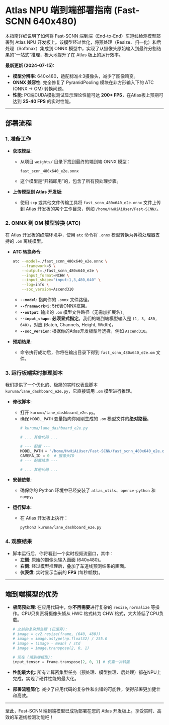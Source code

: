 # Atlas NPU 端到端部署指南 (Fast-SCNN 640x480)

本指南详细说明了如何将 Fast-SCNN 端到端（End-to-End）车道线检测模型部署到 Atlas NPU 开发板上。该模型经过优化，将预处理（Resize、归一化）和后处理（Softmax）集成到 ONNX 模型中，实现了从摄像头原始输入到最终分割结果的“一站式”推理，极大地提升了在 Atlas 板上的运行效率。

**最新更新 (2024-07-15):**
- **模型分辨率**: 640x480，适配标准4:3摄像头，减少了图像畸变。
- **ONNX 兼容性**: 完全修复了 PyramidPooling 模块在非方形输入下的 ATC (ONNX -> OM) 转换问题。
- **性能**: PC端CUDA模拟测试显示理论性能可达 **200+ FPS**，在Atlas板上预期可达到 **25-40 FPS** 的实时性能。

---

## 部署流程

### 1. 准备工作

- **获取模型**:
  - 从项目 `weights/` 目录下找到最终的端到端 ONNX 模型：
    ```
    fast_scnn_480x640_e2e.onnx
    ```
  - 这个模型是“开箱即用”的，包含了所有预处理步骤。

- **上传模型到 Atlas 开发板**:
  - 使用 `scp` 或其他文件传输工具将 `fast_scnn_480x640_e2e.onnx` 文件上传到 Atlas 开发板的某个工作目录，例如 `/home/HwHiAiUser/Fast-SCNN/`。

### 2. ONNX 到 OM 模型转换 (ATC)

在 Atlas 开发板的终端环境中，使用 `atc` 命令将 `.onnx` 模型转换为昇腾处理器支持的 `.om` 离线模型。

- **ATC 转换命令**:
  ```bash
  atc --model=./fast_scnn_480x640_e2e.onnx \
      --framework=5 \
      --output=./fast_scnn_480x640_e2e \
      --input_format=NCHW \
      --input_shape="input:1,3,480,640" \
      --log=info \
      --soc_version=Ascend310
  ```
  - **`--model`**: 指向你的 `.onnx` 文件路径。
  - **`--framework=5`**: 5代表ONNX框架。
  - **`--output`**: 输出的 `.om` 模型文件路径（无需加扩展名）。
  - **`--input_shape`**: **必须显式指定**。我们的端到端模型输入是 `(1, 3, 480, 640)`，对应 (Batch, Channels, Height, Width)。
  - **`--soc_version`**: 根据你的Atlas开发板型号选择，例如 `Ascend310`。

- **预期结果**:
  - 命令执行成功后，你将在输出目录下得到 `fast_scnn_480x640_e2e.om` 文件。

### 3. 运行板端实时推理脚本

我们提供了一个优化的、极简的实时仪表盘脚本 `kuruma/lane_dashboard_e2e.py`，它直接调用 `.om` 模型进行推理。

- **修改脚本**:
  - 打开 `kuruma/lane_dashboard_e2e.py`。
  - 确保 `MODEL_PATH` 变量指向你刚刚生成的 `.om` 模型文件的**绝对路径**。
    ```python
    # kuruma/lane_dashboard_e2e.py

    # ... 其他代码 ...

    # --- 配置 ---
    MODEL_PATH = '/home/HwHiAiUser/Fast-SCNN/fast_scnn_480x640_e2e.om' # 确保这是OM模型的绝对路径
    CAMERA_ID = 0  # 摄像头ID
    # --- 配置结束 ---

    # ... 其他代码 ...
    ```

- **安装依赖**:
  - 确保你的 Python 环境中已经安装了 `atlas_utils`、`opencv-python` 和 `numpy`。

- **运行脚本**:
  - 在 Atlas 开发板上执行：
    ```bash
    python3 kuruma/lane_dashboard_e2e.py
    ```

### 4. 观察结果

- 脚本运行后，你将看到一个实时视频流窗口，其中：
  - **左侧**: 原始的摄像头输入画面 (640x480)。
  - **右侧**: 经过模型推理后，叠加了车道线预测结果的画面。
  - **仪表盘**: 实时显示当前的 **FPS** (每秒帧数)。

---

## 端到端模型的优势

- **极简预处理**: 在应用代码中，你**不再需要**进行复杂的 `resize`, `normalize` 等操作。CPU只负责将摄像头帧从 HWC 格式转为 CHW 格式，大大降低了CPU负载。
  ```python
  # 之前的复杂预处理 (已废弃):
  # image = cv2.resize(frame, (640, 480))
  # image = image.astype(np.float32) / 255.0
  # image = (image - mean) / std
  # image = image.transpose(2, 0, 1)

  # 现在 (端到端模型):
  input_tensor = frame.transpose(2, 0, 1) # 仅需一次转置
  ```

- **性能最大化**: 所有计算密集型任务（预处理、模型推理、后处理）都在NPU上完成，实现了硬件性能的最大化。

- **部署流程简化**: 减少了应用代码的复杂性和出错的可能性，使得部署更加健壮和高效。

---

至此，Fast-SCNN 端到端模型已成功部署在您的 Atlas 开发板上。享受实时、高效的车道线检测功能吧！
